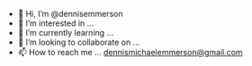 - 👋 Hi, I’m @dennisemmerson
- 👀 I’m interested in ...
- 🌱 I’m currently learning ...
- 💞️ I’m looking to collaborate on ... 
- 📫 How to reach me ... dennismichaelemmerson@gmail.com

<!---
dennisemmerson/dennisemmerson is a ✨ special ✨ repository because its `README.md` (this file) appears on your GitHub profile.
You can click the Preview link to take a look at your changes.
--->
